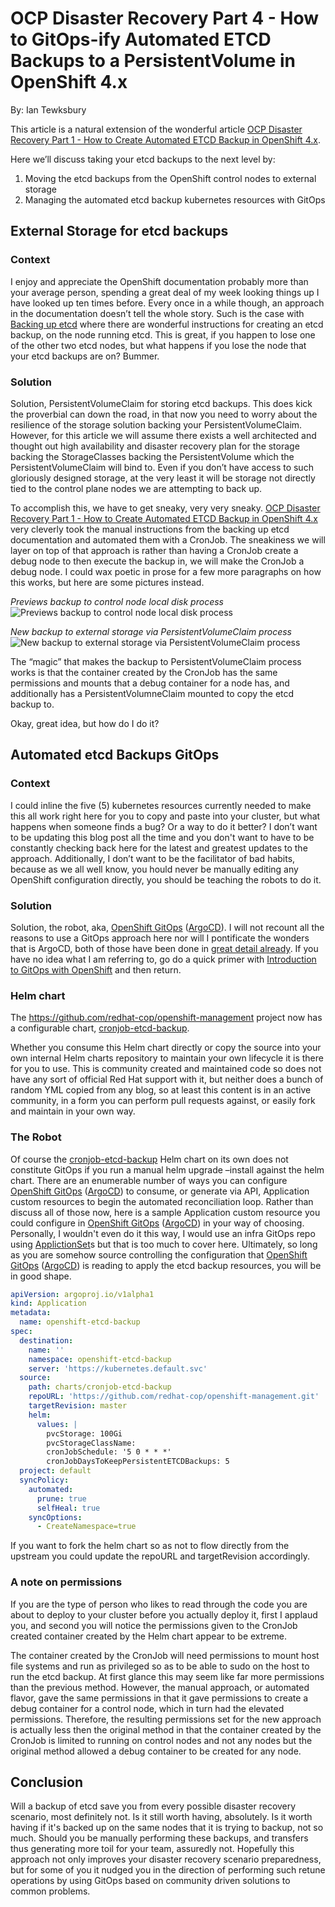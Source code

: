 # OCP Disaster Recovery Part 4 - How to GitOps-ify Automated ETCD Backups to a PersistentVolume in OpenShift 4.x
By: Ian Tewksbury

This article is a natural extension of the wonderful article [OCP Disaster Recovery Part 1 - How to Create Automated ETCD Backup in OpenShift 4.x](https://cloud.redhat.com/blog/ocp-disaster-recovery-part-1-how-to-create-automated-etcd-backup-in-openshift-4.x).

Here we’ll discuss taking your etcd backups to the next level by:
1. Moving the etcd backups from the OpenShift control nodes to external storage
2. Managing the automated etcd backup kubernetes resources with GitOps

## External Storage for etcd backups

### Context
I enjoy and appreciate the OpenShift documentation probably more than your average person, spending a great deal of my week looking things up I have looked up ten times before. Every once in a while though, an approach in the documentation doesn’t tell the whole story. Such is the case with [Backing up etcd](https://docs.openshift.com/container-platform/4.10/backup_and_restore/control_plane_backup_and_restore/backing-up-etcd.html) where there are wonderful instructions for creating an etcd backup, on the node running etcd. This is great, if you happen to lose one of the other two etcd nodes, but what happens if you lose the node that your etcd backups are on? Bummer.

### Solution
Solution, PersistentVolumeClaim for storing etcd backups. This does kick the proverbial can down the road, in that now you need to worry about the resilience of the storage solution backing your PersistentVolumeClaim. However, for this article we will assume there exists a well architected and thought out high availability and disaster recovery plan for the storage backing the StorageClasses backing the PersistentVolume which the PersistentVolumeClaim will bind to. Even if you don’t have access to such gloriously designed storage, at the very least it will be storage not directly tied to the control plane nodes we are attempting to back up.

To accomplish this, we have to get sneaky, very very sneaky. [OCP Disaster Recovery Part 1 - How to Create Automated ETCD Backup in OpenShift 4.x](https://cloud.redhat.com/blog/ocp-disaster-recovery-part-1-how-to-create-automated-etcd-backup-in-openshift-4.x) very cleverly took the manual instructions from the backing up etcd documentation and automated them with a CronJob. The sneakiness we will layer on top of that approach is rather than having a CronJob create a debug node to then execute the backup in, we will make the CronJob a debug node. I could wax poetic in prose for a few more paragraphs on how this works, but here are some pictures instead.

*Previews backup to control node local disk process*
![Previews backup to control node local disk process](ETCD-Backup-old.png)

*New backup to external storage via PersistentVolumeClaim process*
![New backup to external storage via PersistentVolumeClaim process](ETCD-Backup-new.png)

The “magic” that makes the backup to PersistentVolumeClaim process works is that the container created by the CronJob has the same permissions and mounts that a debug container for a node has, and additionally has a PersistentVolumneClaim mounted to copy the etcd backup to.

Okay, great idea, but how do I do it?

## Automated etcd Backups GitOps

### Context
I could inline the five (5) kubernetes resources currently needed to make this all work right here for you to copy and paste into your cluster, but what happens when someone finds a bug? Or a way to do it better? I don’t want to be updating this blog post all the time and you don't want to have to be constantly checking back here for the latest and greatest updates to the approach. Additionally, I don’t want to be the facilitator of bad habits, because as we all well know, you  hould never be manually editing any OpenShift configuration directly, you should be teaching the robots to do it.

### Solution
Solution, the robot, aka, [OpenShift GitOps](https://docs.openshift.com/container-platform/4.10/cicd/gitops/understanding-openshift-gitops.html) ([ArgoCD](https://argoproj.github.io/cd/)). I will not recount all the reasons to use a GitOps approach here nor will I pontificate the wonders that is ArgoCD, both of those have been done in [great detail already](https://cloud.redhat.com/blog/tag/gitops). If you have no idea what I am referring to, go do a quick primer with
[Introduction to GitOps with OpenShift](https://cloud.redhat.com/blog/introduction-to-gitops-with-openshift) and then return.

### Helm chart
The https://github.com/redhat-cop/openshift-management project now has a configurable chart, [cronjob-etcd-backup](https://github.com/redhat-cop/openshift-management/tree/master/charts/cronjob-etcd-backup).

Whether you consume this Helm chart directly or copy the source into your own internal Helm charts repository to maintain your own lifecycle it is there for you to use. This is community created and maintained code so does not have any sort of official Red Hat support with it, but neither does a bunch of random YML copied from any blog, so at least this content is in an active community, in a form you can perform pull requests against, or easily fork and maintain in your own way.

### The Robot
Of course the [cronjob-etcd-backup](https://github.com/redhat-cop/openshift-management/tree/master/charts/cronjob-etcd-backup) Helm chart on its own does not constitute GitOps if you run a manual helm upgrade –install against the helm chart. There are an enumerable number of ways you can configure [OpenShift GitOps](https://docs.openshift.com/container-platform/4.10/cicd/gitops/understanding-openshift-gitops.html) ([ArgoCD](https://argoproj.github.io/cd/)) to consume, or generate via API, Application custom resources to begin the automated reconciliation loop. Rather than discuss all of those now, here is a sample Application custom resource you could configure in [OpenShift GitOps](https://docs.openshift.com/container-platform/4.10/cicd/gitops/understanding-openshift-gitops.html) ([ArgoCD](https://argoproj.github.io/cd/)) in your way of choosing. Personally, I wouldn't even do it this way, I would use an infra GitOps repo using [ApplictionSet](https://blog.argoproj.io/introducing-the-applicationset-controller-for-argo-cd-982e28b62dc5)s but that is too much to cover here. Ultimately, so long as you are somehow source controlling the configuration that [OpenShift GitOps](https://docs.openshift.com/container-platform/4.10/cicd/gitops/understanding-openshift-gitops.html) ([ArgoCD](https://argoproj.github.io/cd/))  is reading to apply the etcd backup resources, you will be in good shape.

```yml
apiVersion: argoproj.io/v1alpha1
kind: Application
metadata:
  name: openshift-etcd-backup
spec:
  destination:
    name: ''
    namespace: openshift-etcd-backup
    server: 'https://kubernetes.default.svc'
  source:
    path: charts/cronjob-etcd-backup
    repoURL: 'https://github.com/redhat-cop/openshift-management.git'
    targetRevision: master
    helm:
      values: |
        pvcStorage: 100Gi
        pvcStorageClassName:
        cronJobSchedule: '5 0 * * *'
        cronJobDaysToKeepPersistentETCDBackups: 5
  project: default
  syncPolicy:
    automated:
      prune: true
      selfHeal: true
    syncOptions:
      - CreateNamespace=true
```

If you want to fork the helm chart so as not to flow directly from the upstream you could update the repoURL and targetRevision accordingly.

### A note on permissions
If you are the type of person who likes to read through the code you are about to deploy to your cluster before you actually deploy it, first I applaud you, and second you will notice the permissions given to the CronJob created container created by the Helm chart appear to be extreme.

The container created by the CronJob will need permissions to mount host file systems and run as privileged so as to be able to sudo on the host to run the etcd backup. At first glance this may seem like far more permissions than the previous method. However, the manual approach, or automated flavor, gave the same permissions in that it gave permissions to create a debug container for a control node, which in turn had the elevated permissions. Therefore, the resulting permissions set for the new approach is actually less then the original method in that the container created by the CronJob is limited to running on control nodes and not any nodes but the original method allowed a debug container to be created for any node.

## Conclusion
Will a backup of etcd save you from every possible disaster recovery scenario, most definitely not. Is it still worth having, absolutely. Is it worth having if it's backed up on the same nodes that it is trying to backup, not so much. Should you be manually performing these backups, and transfers thus generating more toil for your team, assuredly not. Hopefully this approach not only improves your disaster recovery scenario preparedness, but for some of you it nudged you in the direction of performing such retune operations by using GitOps based on community driven solutions to common problems.
